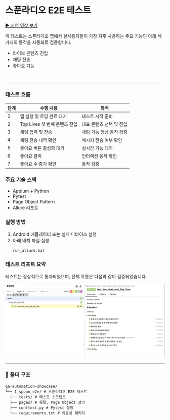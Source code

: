 # 스푼라디오 E2E 테스트

[▶ 시연 영상 보기](assets/spoon_e2e.mp4)

이 테스트는 스푼라디오 앱에서 실사용자들이 가장 자주 사용하는 주요 기능인 아래 세 가지의 동작을 자동화로 검증합니다.
- 라이브 콘텐츠 진입
- 채팅 전송
- 좋아요 기능

<br>

---

### 테스트 흐름

| 단계 | 수행 내용 | 목적 |
|------|-----------|------|
| 1 | 앱 실행 및 로딩 완료 대기 | 테스트 시작 준비 |
| 2 | Top Lives 첫 번째 콘텐츠 진입 | 대표 콘텐츠 선택 및 진입 |
| 3 | 채팅 입력 및 전송 | 채팅 기능 정상 동작 검증 |
| 4 | 채팅 전송 내역 확인 | 메시지 전송 여부 확인 |
| 5 | 좋아요 버튼 활성화 대기 | 실시간 기능 대기 |
| 6 | 좋아요 클릭 | 인터랙션 동작 확인 |
| 7 | 좋아요 수 증가 확인 | 동작 검증|


### 주요 기술 스택
- Appium + Python
- Pytest
- Page Object Pattern
- Allure 리포트


### 실행 방법
1. Android 에뮬레이터 또는 실제 디바이스 실행
2. 아래 배치 파일 실행
    ```bash
    run_allure.bat
    ````

### 테스트 리포트 요약
테스트는 정상적으로 통과되었으며, 전체 흐름은 다음과 같이 검증되었습니다.

![테스트 리포트 요약](../assets/spoon_e2e.JPG)

---

### 📁 폴더 구조

````
qa-automation-showcase/
└── 1_spoon_e2e/ # 스푼라디오 E2E 테스트
  ├── tests/ # 테스트 스크립트
  ├── pages/ # 유틸, Page Object 정의
  ├── conftest.py # Pytest 설정
  └── requirements.txt # 의존성 패키지
````